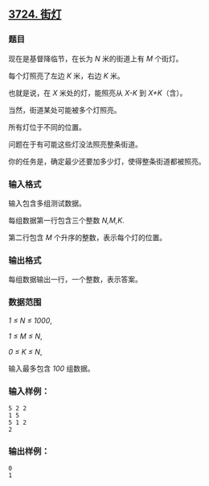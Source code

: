 ## [3724. 街灯](https://www.acwing.com/problem/content/3727/)

### 题目

现在是基督降临节，在长为 *N* 米的街道上有 *M* 个街灯。

每个灯照亮了左边 *K* 米，右边 *K* 米。

也就是说，在 *X* 米处的灯，能照亮从 *X-K* 到 *X+K*（含）。

当然，街道某处可能被多个灯照亮。

所有灯位于不同的位置。

问题在于有可能这些灯没法照亮整条街道。

你的任务是，确定最少还要加多少灯，使得整条街道都被照亮。

### 输入格式

输入包含多组测试数据。

每组数据第一行包含三个整数 *N,M,K*.

第二行包含 *M* 个升序的整数，表示每个灯的位置。

### 输出格式

每组数据输出一行，一个整数，表示答案。

### 数据范围

*1 ≤ N ≤ 1000*,

*1 ≤ M ≤ N*,

*0 ≤ K ≤ N*,

输入最多包含 *100* 组数据。

### 输入样例：

```
5 2 2
1 5
5 1 2
2
```

### 输出样例：

```
0
1
```
